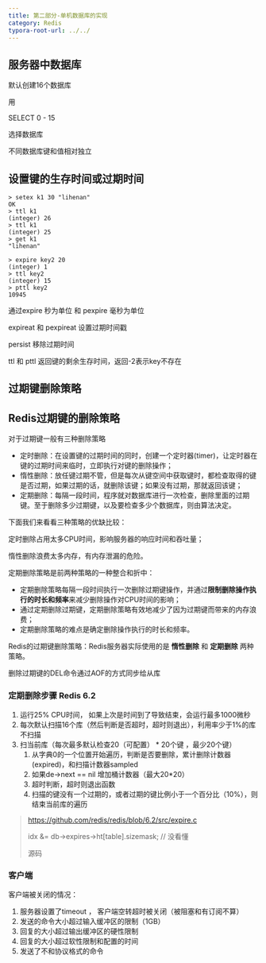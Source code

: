 ```yaml
---
title: 第二部分-单机数据库的实现
category: Redis
typora-root-url: ../../
---
```


 

## 服务器中数据库

默认创建16个数据库

用

SELECT 0 - 15 

选择数据库

不同数据库键和值相对独立

## 设置键的生存时间或过期时间

```
> setex k1 30 "lihenan"
OK
> ttl k1
(integer) 26
> ttl k1
(integer) 25
> get k1
"lihenan"
```

```
> expire key2 20
(integer) 1
> ttl key2
(integer) 15
> pttl key2
10945
```

通过expire 秒为单位 和 pexpire 毫秒为单位

expireat 和 pexpireat 设置过期时间戳

persist 移除过期时间

ttl 和 pttl 返回键的剩余生存时间，返回-2表示key不存在

## 过期键删除策略

## Redis过期键的删除策略

对于过期键一般有三种删除策略

- 定时删除：在设置键的过期时间的同时，创建一个定时器(timer)，让定时器在键的过期时间来临时，立即执行对键的删除操作；
- 惰性删除：放任键过期不管，但是每次从键空间中获取键时，都检查取得的键是否过期，如果过期的话，就删除该键；如果没有过期，那就返回该键；
- 定期删除：每隔一段时间，程序就对数据库进行一次检查，删除里面的过期键。至于删除多少过期键，以及要检查多少个数据库，则由算法决定。

下面我们来看看三种策略的优缺比较：

定时删除占用太多CPU时间，影响服务器的响应时间和吞吐量；

惰性删除浪费太多内存，有内存泄漏的危险。



定期删除策略是前两种策略的一种整合和折中：

- 定期删除策略每隔一段时间执行一次删除过期键操作，并通过**限制删除操作执行的时长和频率**来减少删除操作对CPU时间的影响；
- 通过定期删除过期键，定期删除策略有效地减少了因为过期键而带来的内存浪费；
- 定期删除策略的难点是确定删除操作执行的时长和频率。

Redis的过期键删除策略：Redis服务器实际使用的是 **惰性删除** 和 **定期删除** 两种策略。

删除过期键的DEL命令通过AOF的方式同步给从库



### 定期删除步骤 Redis 6.2

1. 运行25% CPU时间， 如果上次是时间到了导致结束，会运行最多1000微秒
2. 每次默认扫描16个库（然后判断是否超时，超时则退出），利用率少于1%的库不扫描
3. 扫当前库（每次最多默认检查20（可配置） * 20个键 ，最少20个键）
   1. 从字典0的一个位置开始遍历，判断是否要删除，累计删除计数器(expired)，和扫描计数器sampled
   2. 如果de->next == nil 增加桶计数器（最大20*20）
   3. 超时判断，超时则退出函数
   4. 扫描的键没有一个过期的，或者过期的键比例小于一个百分比（10%），则结束当前库的遍历

> https://github.com/redis/redis/blob/6.2/src/expire.c
>
> 
>
> idx &= db->expires->ht[table].sizemask;  // 没看懂
>
> 源码



### 客户端

客户端被关闭的情况：

1. 服务器设置了timeout ， 客户端空转超时被关闭（被阻塞和有订阅不算）
2. 发送的命令大小超过输入缓冲区的限制（1GB）
3. 回复的大小超过输出缓冲区的硬性限制
4. 回复的大小超过软性限制和配置的时间
5. 发送了不和协议格式的命令